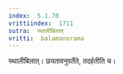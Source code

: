 ```yaml
---
index:  5.1.70
vrittiindex:  1711
sutra:  स्थालीबिलात्
vritti:  balamanorama 
---
```


स्थालीबिलात्। छयतावनुवर्तेते, तदर्हतीति च। 


